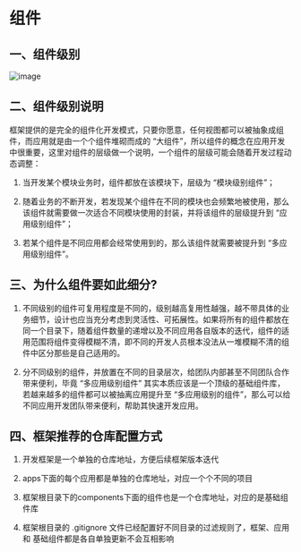 # 组件

## 一、组件级别
![image](https://github.com/linmingdao/v-bonjour/raw/doc/doc/assets/component.png)

## 二、组件级别说明
框架提供的是完全的组件化开发模式，只要你愿意，任何视图都可以被抽象成组件，而应用就是由一个个组件堆砌而成的 “大组件”，所以组件的概念在应用开发中很重要，这里对组件的层级做一个说明，一个组件的层级可能会随着开发过程动态调整：

1. 当开发某个模块业务时，组件都放在该模块下，层级为 “模块级别组件”；

2. 随着业务的不断开发，若发现某个组件在不同的模块也会频繁地被使用，那么该组件就需要做一次适合不同模块使用的封装，并将该组件的层级提升到 “应用级别组件”；

3. 若某个组件是不同应用都会经常使用到的，那么该组件就需要被提升到 “多应用级别组件”。

## 三、为什么组件要如此细分?

1. 不同级别的组件可复用程度是不同的，级别越高复用性越强，越不带具体的业务细节，设计也应当充分考虑到灵活性、可拓展性。如果将所有的组件都放在同一个目录下，随着组件数量的递增以及不同应用各自版本的迭代，组件的适用范围将组件变得模糊不清，即不同的开发人员根本没法从一堆模糊不清的组件中区分那些是自己适用的。

2. 分不同级别的组件，并放置在不同的目录层次，给团队内部甚至不同团队合作带来便利，毕竟 “多应用级别组件” 其实本质应该是一个顶级的基础组件库，若越来越多的组件都可以被抽离应用提升至 “多应用级别的组件”，那么可以给不同应用开发团队带来便利，帮助其快速开发应用。

## 四、框架推荐的仓库配置方式

1. 开发框架是一个单独的仓库地址，方便后续框架版本迭代

2. apps下面的每个应用都是单独的仓库地址，对应一个个不同的项目

3. 框架根目录下的components下面的组件也是一个仓库地址，对应的是基础组件库

4. 框架根目录的 .gitignore 文件已经配置好不同目录的过滤规则了，框架、应用 和 基础组件都是各自单独更新不会互相影响